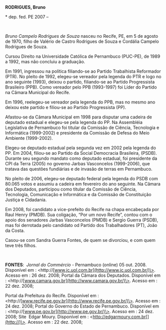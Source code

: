 **RODRIGUES, Bruno**

\* dep. fed. PE 2007 –

 

*Bruno Campelo Rodrigues de Souza* nasceu no Recife, PE, em 5 de agosto
de 1970, filho de Valério de Castro Rodrigues de Souza e Cordália
Campelo Rodrigues de Souza.

Cursou Direito na Universidade Católica de Pernambuco (PUC-PE), de 1989
a 1992, mas não concluiu a graduação.

Em 1991, ingressou na política filiando-se ao Partido Trabalhista
Reformador (PTR). No pleito de 1992, elegeu-se vereador pela legenda do
PTR e logo no ano seguinte (1993), deixou o partido, filiando-se ao
Partido Progressista Brasileiro (PPB). Como vereador pelo PPB
(1993-1997) foi Líder do Partido na Câmara Municipal do Recife.

Em 1996, reelegeu-se vereador pela legenda do PPB, mas no mesmo ano
deixou este partido e filiou-se ao Partido Progressista (PP).

Afastou-se da Câmara Municipal em 1998 para disputar uma cadeira de
deputado estadual e elegeu-se pela legenda do PP. Na Assembléia
Legislativa de Pernambuco foi titular da Comissão de Ciência, Tecnologia
e Informática (1999-2002) e presidente da Comissão de Defesa do Meio
Ambiente (1999-2002).

Elegeu-se deputado estadual pela segunda vez em 2002 pela legenda do PP.
Em 2004, filiou-se ao Partido da Social Democracia Brasileira, (PSDB).
Durante seu segundo mandato como deputado estadual, foi presidente da
CPI da Terra (2005) no governo Jarbas Vasconcelos (1999-2006), que
tratava das questões fundiárias e de invasão de terras em Pernambuco.

No pleito de 2006, elegeu-se deputado federal pela legenda do PSDB com
80.065 votos e assumiu a cadeira em fevereiro do ano seguinte. Na Câmara
dos Deputados, participou como titular da Comissão de Ciência,
Tecnologia, Comunicação e Informática e da Comissão de Constituição
Justiça e Cidadania.

Em 2008, foi candidato a vice-prefeito do Recife na chapa encabeçada por
Raul Henry (PMDB). Sua coligação, “Por um novo Recife”, contou com o
apoio dos senadores Jarbas Vasconcelos (PMDB) e Sergio Guerra (PSDB),
mas foi derrotada pelo candidato od Partido dos Trabalhadores (PT), João
da Costa.

Casou-se com Sandra Guerra Fontes, de quem se divorciou, e com quem teve
três filhos.

 

**FONTES**:  *Jornal do Commércio* - Pernambuco (online) 05 out. 2008.
Disponível em :
\<http://[www.jc.uol.com.br](http://www.jc.uol.com.br/)\>. Acesso em :
26 dez. 2008; Portal da Câmara dos Deputados. Disponível em :
\<http://[www.camara.gov.br](http://www.camara.gov.br/)\>. Acesso em :
22 dez. 2008;

Portal da Prefeitura do Recife. Disponível em :
\<http://[www.recife.pe.gov.br](http://www.recife.pe.gov.br/)\>. Acesso
em : 24 dez. 2008; Portal do Governo do Estado de Pernambuco. Disponível
em : \<http://[www.pe.gov.br](http://www.pe.gov.br/)\>. Acesso em : 24
dez. 2008; Site  Edgar Moury. Disponível em :
\<http://edgarmoury.com.br[](http://)\>. Acesso em : 22 dez. 2008;

 

 

 

 

 
